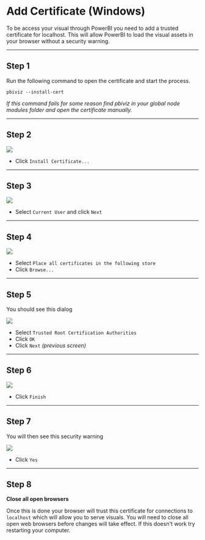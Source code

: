 # Add Certificate (Windows)

To be access your visual through PowerBI you need to add a trusted certificate for localhost. This will allow PowerBI to load the visual assets in your browser without a security warning.

----------

## Step 1

Run the following command to open the certificate and start the process.

```
pbiviz --install-cert
```

*If this command fails for some reason find pbiviz in your global node modules folder and open the certificate manually.*

----------

## Step 2

![](images/windows0.png)

* Click `Install Certificate...`

----------

## Step 3

![](images/windows2.png)

* Select `Current User` and click `Next`

----------

## Step 4

![](images/windows3.png)

* Select `Place all certificates in the following store`
* Click `Browse...`

----------

## Step 5

You should see this dialog

![](images/windows4.png)

* Select `Trusted Root Certification Authorities`
* Click `OK`
* Click `Next` *(previous screen)*

----------

## Step 6

![](images/windows5.png)

* Click `Finish`

----------

## Step 7

You will then see this security warning

![](images/windows6.png)

* Click `Yes`

----------

## Step 8

**Close all open browsers**

Once this is done your browser will trust this certificate for connections to `localhost` which will allow you to serve visuals. You will need to close all open web browsers before changes will take effect. If this doesn't work try restarting your computer.